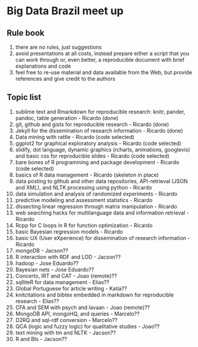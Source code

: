 # Big Data Brazil meet up


## Rule book

1. there are no rules, just suggestions
1. avoid presentations at all costs, instead prepare either a script that you can work through or, even better, a reproducible document with brief explanations and code
1. feel free to re-use material and data available from the Web, but provide references and give credit to the authors


## Topic list

1. sublime text and Rmarkdown for reproducible research: knitr, pander, pandoc, table generation - Ricardo (done)
1. git, github and gists for reproducible research - Ricardo (done)
1. Jekyll for the dissemination of research information - Ricardo (done)
1. Data mining with rattle - Ricardo (code selected)
1. ggplot2 for graphical exploratory analysis - Ricardo (code selected)
1. slidify, dot language, dynamic graphics (rcharts, animations, googlevis) and basic css for reproducible slides - Ricardo (code selected)
1. bare bones of R programming and package development - Ricardo (code selected)
1. basics of R data management - Ricardo (skeleton in place)
1. data posting to github and other data repositories, API-retrieval (JSON and XML), and NLTK processing using python - Ricardo
1. data simulation and analysis of randomized experiments - Ricardo
1. predictive modeling and assessment statistics - Ricardo
1. dissecting linear regression through matrix manipulation - Ricardo
1. web searching hacks for multilanguage data and information retrieval - Ricardo
1. Rcpp for C loops in R for function optimization - Ricardo
1. basic Bayesian regression models - Ricardo
1. basic UX (User eXperience) for dissemination of research information - Ricardo
1. mongoDB - Jacson??
1. R interaction with RDF and LOD - Jacson??
1. hadoop - Jose Eduardo??
1. Bayesian nets - Jose Eduardo??
1. Concerto, IRT and CAT - Joao (remote)??
1. sqlliteR for data management - Elias??
1. Global Portuguese for article writing - Katia??
1. knitcitations and bibtex embedded in markdown for reproducible research - Elias??
1. CFA and SEM with psych and lavaan - Joao (remote)??
1. MongoDB API, mongoHQ, and queries - Marcelo??
1. D2RQ and sql-rdf conversion - Marcelo??
1. QCA (logic and fuzzy logic) for qualitative studies - Joao??
1. text mining with tm and NLTK - Jacson??
1. R and BIs - Jacson??